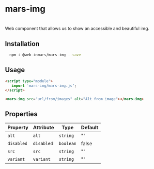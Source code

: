 # mars-img

# <mars-img>
Web component that allows us to show an accessible and beautiful img.

## Installation
```bash
  npm i @web-inmars/mars-img --save
```

## Usage
```html
<script type="module">
   import 'mars-img/mars-img.js';
</script>

<mars-img src="url/from/images" alt="Alt from image"></mars-img>
```

## Properties

| Property   | Attribute  | Type      | Default |
|------------|------------|-----------|---------|
| `alt`      | `alt`      | `string`  | ""      |
| `disabled` | `disabled` | `boolean` | false   |
| `src`      | `src`      | `string`  | ""      |
| `variant`  | `variant`  | `string`  | ""      |
